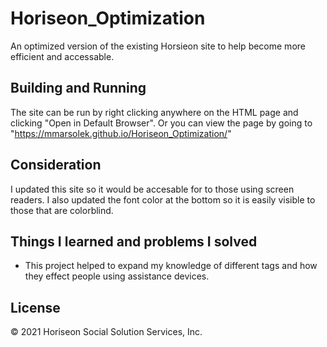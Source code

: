 # Horiseon_Optimization
An optimized version of the existing Horsieon site to help become more efficient and accessable.
## Building and Running
The site can be run by right clicking anywhere on the HTML page and clicking "Open in Default Browser". Or you can view the page by going to "https://mmarsolek.github.io/Horiseon_Optimization/"

## Consideration
I updated this site so it would be accesable for to those using screen readers. I also updated the font color at the bottom so it is easily visible to those that are colorblind.

## Things I learned and problems I solved
- This project helped to expand my knowledge of different tags and how they effect people using assistance devices.
 
## License
© 2021 Horiseon Social Solution Services, Inc.
